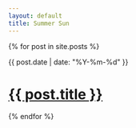 ```yaml
---
layout: default
title: Summer Sun
---
```

<div class="entry">

  {% for post in site.posts %}
    <div class="date">{{ post.date | date: "%Y-%m-%d" }}</div>
      <h1><a href="{{ post.url }}">{{ post.title }}</a></h1>
  {% endfor %}
</div>